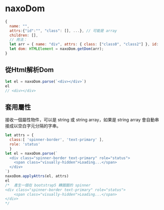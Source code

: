 # naxoDom
```js
{
  name: "",
  attrs:{"id":"", "class": [], ...}, // 可能是 array
  children: [],
  // 用法：
  let arr = { name: "div", attrs: { class: ["class0", "class2"] }, id: "idV" };
  let dom: HTMLElement = naxoDom.getDom(arr);
}
```
## 從Html解析Dom
```js
let el = naxoDom.parse(`<div></div>`)
el
// <div></div>
```
## 套用屬性
接收一個屬性物件，可以是 string 或 string array，如果是 string array 會自動串接成以空白字元分隔的字串。
```js
let attrs = {
  class:[ 'spinner-border', 'text-primary' ],
  role: 'status'
  }
let el = naxoDom.parse(`
  <div class="spinner-border text-primary" role="status">
    <span class="visually-hidden">Loading...</span>
  </div>
`)
naxoDom.applyAttrs(el, attrs)
el
/*  產生一個在 bootstrap5 轉圈圈的 spinner
<div class="spinner-border text-primary" role="status">
    <span class="visually-hidden">Loading...</span>
</div>
*/
```